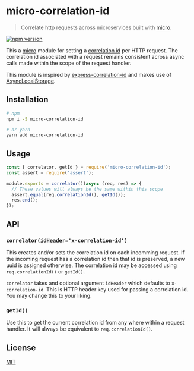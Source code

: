 # micro-correlation-id

> Correlate http requests across microservices built with [micro](https://github.com/zeit/micro).

[![npm version](https://badge.fury.io/js/micro-correlation-id.svg)](https://badge.fury.io/js/micro-correlation-id)

This a [micro](https://github.com/zeit/micro) module for setting a [correlation id](https://blog.rapid7.com/2016/12/23/the-value-of-correlation-ids/) per HTTP request. The correlation id associated with a request remains consistent across async calls made within the scope of the request handler.

This module is inspired by [express-correlation-id](https://github.com/toboid/express-correlation-id) and makes use of [AsyncLocalStorage](https://nodejs.org/api/async_context.html#class-asynclocalstorage).

## Installation

```bash
# npm
npm i -S micro-correlation-id

# or yarn
yarn add micro-correlation-id
```

## Usage

```javascript
const { correlator, getId } = require('micro-correlation-id');
const assert = require('assert');

module.exports = correlator()(async (req, res) => {
  // These values will always be the same within this scope
  assert.equal(req.correlationId(), getId());
  res.end();
});
```

## API

### `correlator(idHeader='x-correlation-id')`

This creates and/or sets the correlation id on each incomming request. If the incoming request has a correlation id then that id is preserved, a new uuid is assigned otherwise. The correlation id may be accessed using `req.correlationId()` or `getId()`.

`correlator` takes and optional argument `idHeader` which defaults to `x-correlation-id`. This is HTTP header key used for passing a correlation id. You may change this to your liking.

### `getId()`

Use this to get the current correlation id from any where within a request handler. It will always be equivalent to `req.correlationId()`.

## License

[MIT](LICENCE)
